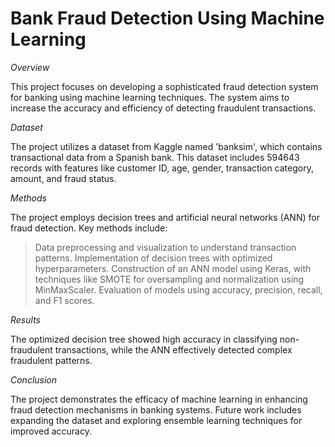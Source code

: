 # Bank Fraud Detection Using Machine Learning

*Overview*

This project focuses on developing a sophisticated fraud detection system for banking using machine learning techniques. The system aims to increase the accuracy and efficiency of detecting fraudulent transactions.

*Dataset*

The project utilizes a dataset from Kaggle named 'banksim', which contains transactional data from a Spanish bank. This dataset includes 594643 records with features like customer ID, age, gender, transaction category, amount, and fraud status.

*Methods*

The project employs decision trees and artificial neural networks (ANN) for fraud detection. Key methods include:

> Data preprocessing and visualization to understand transaction patterns.
> Implementation of decision trees with optimized hyperparameters.
> Construction of an ANN model using Keras, with techniques like SMOTE for oversampling and normalization using MinMaxScaler.
> Evaluation of models using accuracy, precision, recall, and F1 scores.

*Results*

The optimized decision tree showed high accuracy in classifying non-fraudulent transactions, while the ANN effectively detected complex fraudulent patterns.

*Conclusion*

The project demonstrates the efficacy of machine learning in enhancing fraud detection mechanisms in banking systems. Future work includes expanding the dataset and exploring ensemble learning techniques for improved accuracy.
